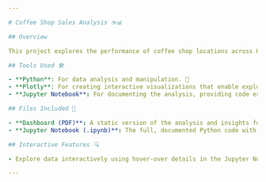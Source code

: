 ```yaml
---

# Coffee Shop Sales Analysis ☕📊

## Overview

This project explores the performance of coffee shop locations across Hell’s Kitchen, Lower Manhattan, and Astoria. It uncovers actionable insights into customer preferences and sales trends. By examining transaction patterns, top-performing products, and profit drivers, the analysis establishes a foundation for data-driven strategies aimed at optimizing staffing, inventory, and promotions, ultimately improving operations and enhancing customer engagement. 📈💡

## Tools Used 🛠️

- **Python**: For data analysis and manipulation. 🐍
- **Plotly**: For creating interactive visualizations that enable exploration of trends and insights. 📉
- **Jupyter Notebook**: For documenting the analysis, providing code explanations, and detailed findings. 📓

## Files Included 📂

- **Dashboard (PDF)**: A static version of the analysis and insights for quick reference. 📄
- **Jupyter Notebook (.ipynb)**: The full, documented Python code with detailed analysis and insights. 💻

## Interactive Features 🔍

- Explore data interactively using hover-over details in the Jupyter Notebook. 🎯

---
```

